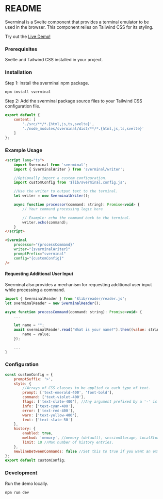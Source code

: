 # README

Sverminal is a Svelte component that provides a terminal emulator to be used in the browser. This component relies on Tailwind CSS for its styling.

Try out the [Live Demo!](https://sverminal.io)

### Prerequisites

Svelte and Tailwind CSS installed in your project.

### Installation

Step 1: Install the sverminal npm package.

```bash
npm install sverminal
```

Step 2: Add the sverminal package source files to your Tailwind CSS configuration file.

```javascript
export default {
	content: [
		'./src/**/*.{html,js,ts,svelte}',
		'./node_modules/sverminal/dist/**/*.{html,js,ts,svelte}'
	]
};
```

### Example Usage

```html
<script lang="ts">
	import Sverminal from 'sverminal';
	import { SverminalWriter } from 'sverminal/writer';

	//Optionally import a custom configuration.
	import customConfig from '$lib/sverminal.config.js';

	//Use the writer to output text to the terminal.
	let writer = new SverminalWriter();

	async function processor(command: string): Promise<void> {
		// Your command processing logic here

		// Example: echo the command back to the terminal.
		writer.echo(command);
	}
</script>
```

```html
<Sverminal
	processor="{processCommand}"
	writer="{sverminalWriter}"
	promptPrefix="sverminal"
	config="{customConfig}"
/>
```

#### Requesting Additional User Input

Sverminal also provides a mechanism for requesting additional user input while processing a command.

```javascript
import { SverminalReader } from '$lib/reader/reader.js';
let sverminalReader = new SverminalReader();

async function processCommand(command: string): Promise<void> {
    ...

    let name = "";
    await sverminalReader.read("What is your name?").then((value: string) => {
        name = value;
    });

    ...
}
```

### Configuration

```javascript
const customConfig = {
	promptSuffix: '>',
	style: {
		//Arrays of CSS classes to be applied to each type of text.
		prompt: ['text-emerald-400', 'font-bold'],
		command: ['text-violet-400'],
		flags: ['text-slate-400'], //Any argument prefixed by a '-' is considered a flag.
		info: ['text-cyan-400'],
		error: ['text-red-400'],
		warn: ['text-yellow-400'],
		text: ['text-slate-50']
	},
	history: {
		enabled: true,
		method: 'memory', //memory (default), sessionStorage, localStorage
		limit: 10 //Max number of history entries.
	},
	newlineBetweenCommands: false //Set this to true if you want an extra line between commands.
};
export default customConfig;
```

### Development

Run the demo locally.

```
npm run dev
```
